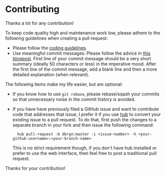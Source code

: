 # Contributing

Thanks a lot for any contribution!

To keep code quality high and maintenance work low, please adhere to the
following guidelines when creating a pull request:

- Please follow the [coding
  guidelines](https://github.com/dbrgn/RPLCD#coding-guidelines).
- Use meaningful commit messages: Please follow the advice in [this
  blogpost](http://tbaggery.com/2008/04/19/a-note-about-git-commit-messages.html).
  First line of your commit message should be a very short summary (ideally 50
  characters or less) in the imperative mood. After the first line of the commit
  message, add a blank line and then a more detailed explanation (when relevant).

The following items make my life easier, but are optional:

- If you know how to use `git rebase`, please rebase/sqash your commits so that
  unnecessary noise in the commit history is avoided.
- If you have have previously filed a GitHub issue and want to contribute code
  that addresses that issue, I prefer it if you use
  [hub](https://github.com/github/hub) to convert your existing issue to a pull
  request. To do that, first push the changes to a separate branch in your fork
  and then issue the following command:

        hub pull-request -b dbrgn:master -i <issue-number> -h <your-github-username>:<your-branch-name>

  This is no strict requirement though, if you don't have hub installed or
  prefer to use the web interface, then feel free to post a traditional pull
  request.

Thanks for your contribution!
